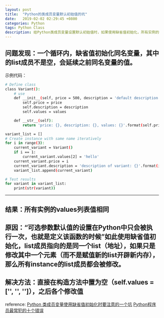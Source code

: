 ```yaml
---
layout: post
title:  "Python的类成员变量默认初始值的坑"
date:   2019-02-02 02:29:45 +0800
categories: Python
tags: Python Class
description: 给Python类成员变量设置默认初始值时，如果使用缺省值初始化，所有实例的对应变量将会指向的是同一个地址
---
```

问题发现：一个循环内，缺省值初始化同名变量，其中的list成员不是空，会延续之前同名变量的值。
---
示例代码：
```sh
# Define class
class Variant():
    # use
    def __init__(self, price = 500, description = 'default description', values = ['', '', '']):
        self.price = price
        self.description = description
        self.values = values

    def __str__(self):
        return 'price: {}, description: {}, values: {}'.format(self.price, self.description, self.values)

variant_list = []
# Create instance with same name iteratively
for i in range(3):
    current_variant = Variant()
    if i == 1:
        current_variant.values[2] = 'hello'
    current_variant.price = i
    current_variant.description = 'description of variant: {}'.format(i)
    variant_list.append(current_variant)

# Test results
for variant in variant_list:
    print(str(variant))
```
---
结果：所有实例的values列表值相同
---
原因：“可选参数默认值的设置在Python中只会被执行一次，也就是定义该函数的时候”如此使用缺省值初始化，list成员指向的是同一个list（地址），如果只是修改其中一个元素（而不是赋值新的list开辟新内存），那么所有instance的list成员都会被修改。
---
解决方法：直接在构造方法中置为空（self.values = ['', '', '']），之后各个修改值
---
reference: [Python 类成员变量使用缺省值初始化时要注意的一个坑](https://blog.csdn.net/a462533587/article/details/80666444)
[Python程序员最常犯的十个错误](https://codingpy.com/article/top-10-mistakes-that-python-programmers-make/)